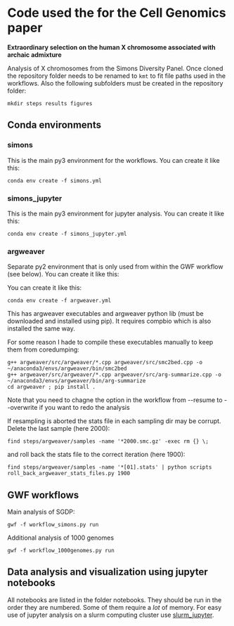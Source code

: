 # Code used the for the Cell Genomics paper

**Extraordinary selection on the human X chromosome associated with archaic admixture**

Analysis of X chromosomes from the Simons Diversity Panel. Once cloned the repository folder needs to be renamed to `kmt` to fit file paths used in the workflows. Also the following subfolders must be created in the repository folder:

    mkdir steps results figures 

## Conda environments

### simons

This is the main py3 environment for the workflows. You can create it like this:

    conda env create -f simons.yml
    
### simons_jupyter

This is the main py3 environment for jupyter analysis. You can create it like this:

    conda env create -f simons_jupyter.yml    

### argweaver

Separate py2 environment that is only used from within the GWF workflow (see below). You can create it like this:

You can create it like this:

    conda env create -f argweaver.yml
    
This has argweaver executables and argweaver python lib (must be downloaded and installed using pip). It requires compbio which is also installed the same way.

For some reason I hade to compile these executables manually to keep them from coredumping:

    g++ argweaver/src/argweaver/*.cpp argweaver/src/smc2bed.cpp -o ~/anaconda3/envs/argweaver/bin/smc2bed
    g++ argweaver/src/argweaver/*.cpp argweaver/src/arg-summarize.cpp -o ~/anaconda3/envs/argweaver/bin/arg-summarize
    cd argweaver ; pip install .
    
Note that you need to chagne the option in the workflow from --resume to --overwrite if you want to redo the analysis

If resampling is aborted the stats file in each sampling dir may be corrupt. Delete the last sample (here 2000):

    find steps/argweaver/samples -name '*2000.smc.gz' -exec rm {} \;

and roll back the stats file to the correct iteration (here 1900):

    find steps/argweaver/samples -name '*[01].stats' | python scripts roll_back_argweaver_stats_files.py 1900    
    
## GWF workflows

Main analysis of SGDP:

    gwf -f workflow_simons.py run

Additional analysis of 1000 genomes

    gwf -f workflow_1000genomes.py run

## Data analysis and visualization using jupyter notebooks

All notebooks are listed in the folder notebooks. They should be run in the order they are numbered. Some of them require a *lot* of memory. For easy use of jupyter analysis on a slurm computing cluster use [slurm_jupyter](https://github.com/kaspermunch/slurm-jupyter).
